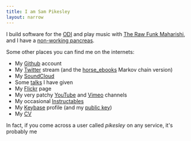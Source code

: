```yaml
---
title: I am Sam Pikesley
layout: narrow
---
```


I build software for the [ODI](http://theodi.org/team/sam-pikesley) and play music with [The Raw Funk Maharishi](http://rawfunkmaharishi.uk), and I have a [non-working pancreas](http://www.diabetes.org.uk/Guide-to-diabetes/What-is-diabetes/What-is-Type-1-diabetes/).

Some other places you can find me on the internets:

* My [Github](https://github.com/pikesley) account
* My [Twitter](https://twitter.com/pikesley) stream (and the [horse_ebooks](https://twitter.com/pikesley_ebooks) Markov chain version)
* My [SoundCloud](https://soundcloud.com/pikesley)
* Some [talks](https://www.youtube.com/playlist?list=PLuPLM2FI60-M0-aWejF9WgB-Dkt1TuQXv) I have given
* My [Flickr](http://www.flickr.com/photos/pikesley/) page
* My very patchy [YouTube](https://www.youtube.com/user/pikesley/videos) and [Vimeo](https://vimeo.com/pikesley) channels
* My occasional [Instructables](http://www.instructables.com/member/pikesley?show=INSTRUCTABLES)
* My [Keybase](https://keybase.io/pikesley) profile (and my [public key](https://keybase.io/pikesley/key.asc))
* My [CV](cv)

In fact, if you come across a user called _pikesley_ on any service, it's probably me
